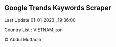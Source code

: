 

## Google Trends Keywords Scraper 
 
Last Update 01-01-2023 , 19:36:00

Country List :
VIETNAM.json



© Abdul Muttaqin 
